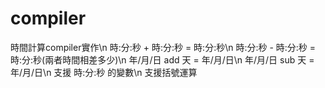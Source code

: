 # compiler
時間計算compiler實作\n
時:分:秒 + 時:分:秒 = 時:分:秒\n
時:分:秒 - 時:分:秒 = 時:分:秒(兩者時間相差多少)\n
年/月/日 add 天 = 年/月/日\n
年/月/日 sub 天 = 年/月/日\n
支援  時:分:秒  的變數\n
支援括號運算
